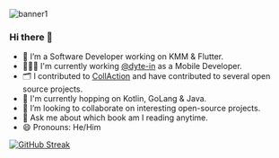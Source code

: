 ![banner1](https://images.weserv.nl/?url=https://user-images.githubusercontent.com/55953830/171988157-6c89b8bd-2c6f-4375-8001-61230d1c09ac.png&w=700&h=275&fit=contain&trim)

### Hi there 👋

- 🔭 I’m a Software Developer working on KMM & Flutter.
- 👨🏻‍💻 I'm currently working [@dyte-in](https://www.dyte.io) as a Mobile Developer.
- 🗂️ I contributed to [CollAction](https://github.com/CollActionteam/collaction_app) and have contributed to several open source projects.
- 🌱 I'm currently hopping on Kotlin, GoLang & Java.
- 👯 I’m looking to collaborate on interesting open-source projects.
- 💬 Ask me about which book am I reading anytime.
- 😄 Pronouns: He/Him

[![GitHub Streak](http://github-readme-streak-stats.herokuapp.com?user=saksham-gt&theme=radical&hide_border=true&date_format=j%20M%5B%20Y%5D)](https://git.io/streak-stats)


<!-- - 📫 How to reach me: [<img src="https://user-images.githubusercontent.com/55953830/171826102-2592a222-208a-4cbb-ae54-4cb0eb131397.jpg" height="30px" width="30px">](https://www.twitter.com/sakshamgupta392) & [![LinkedIn]<img src="https://user-images.githubusercontent.com/55953830/171822038-ecb1e30c-8b12-45a5-bd41-874cff77574c.gif" height="30px" width="30px">](https://www.linkedin.com/in/sudo-saksham) -->
